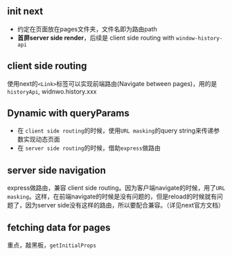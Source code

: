 ## init next
- 约定在页面放在pages文件夹，文件名即为路由path
- **首屏server side render**，后续是 client side routing with `window-history-api`

## client side routing
使用next的`<Link>`标签可以实现前端路由(Navigate between pages)，用的是  `historyApi`, widnwo.history.xxx

## Dynamic with queryParams
- 在 `client side routing`的时候，使用`URL masking`的query string来传递参数实现动态页面
- 在 `server side routing`的时候，借助`express`做路由  

## server side navigation
express做路由，兼容 client side routing。因为客户端navigate的时候，用了`URL masking`。这样，在前端navigate的时候是没有问题的，但是reload的时候就有问题了，因为server side没有这样的路由，所以要配合兼容。（详见next官方文档）

## fetching data for pages
重点，敲黑板，`getInitialProps`